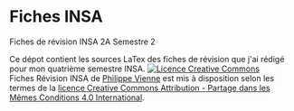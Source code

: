 # Fiches INSA
Fiches de révision INSA 2A Semestre 2

Ce dépot contient les sources LaTex des fiches de révision que j'ai rédigé pour mon quatrième semestre INSA.
<a rel="license" href="http://creativecommons.org/licenses/by-sa/4.0/"><img alt="Licence Creative Commons" style="border-width:0" src="https://i.creativecommons.org/l/by-sa/4.0/88x31.png" /></a><br /><span xmlns:dct="http://purl.org/dc/terms/" href="http://purl.org/dc/dcmitype/Text" property="dct:title" rel="dct:type">Fiches Révision INSA</span> de <a xmlns:cc="http://creativecommons.org/ns#" href="http://github.com/PhilippeGeek/FichesINSA" property="cc:attributionName" rel="cc:attributionURL">Philippe Vienne</a> est mis à disposition selon les termes de la <a rel="license" href="http://creativecommons.org/licenses/by-sa/4.0/">licence Creative Commons Attribution -  Partage dans les Mêmes Conditions 4.0 International</a>.